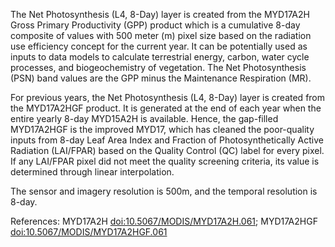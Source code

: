 The Net Photosynthesis (L4, 8-Day) layer is created from the MYD17A2H Gross Primary Productivity (GPP) product which is a cumulative 8-day composite of values with 500 meter (m) pixel size based on the radiation use efficiency concept for the current year. It can be potentially used as inputs to data models to calculate terrestrial energy, carbon, water cycle processes, and biogeochemistry of vegetation. The Net Photosynthesis (PSN) band values are the GPP minus the Maintenance Respiration (MR).

For previous years, the Net Photosynthesis (L4, 8-Day) layer is created from the MYD17A2HGF product. It is generated at the end of each year when the entire yearly 8-day MYD15A2H is available. Hence, the gap-filled MYD17A2HGF is the improved MYD17, which has cleaned the poor-quality inputs from 8-day Leaf Area Index and Fraction of Photosynthetically Active Radiation (LAI/FPAR) based on the Quality Control (QC) label for every pixel. If any LAI/FPAR pixel did not meet the quality screening criteria, its value is determined through linear interpolation.

The sensor and imagery resolution is 500m, and the temporal resolution is 8-day.

References: MYD17A2H [doi:10.5067/MODIS/MYD17A2H.061](https://doi.org/10.5067/MODIS/MYD17A2H.061); MYD17A2HGF [doi:10.5067/MODIS/MYD17A2HGF.061](https://doi.org/10.5067/MODIS/MYD17A2HGF.061)
